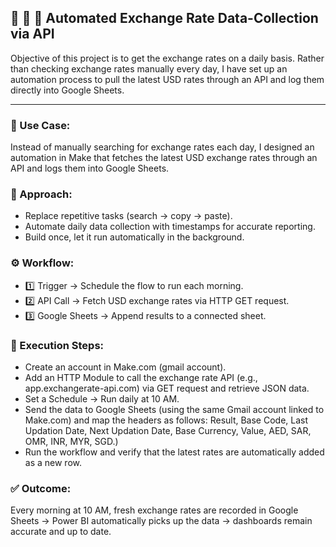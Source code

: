 ## 🤖 💱 🔗 Automated Exchange Rate Data-Collection via API
  Objective of this project is to get the exchange rates on a daily basis. Rather than checking exchange rates manually every day, I have set up an automation process to pull the latest USD rates through an API and log them directly into Google Sheets.

---
### 🎯 Use Case:
  Instead of manually searching for exchange rates each day, I designed an automation in Make that fetches the latest USD exchange rates through an API and logs them into Google Sheets.

### 🔑 Approach:
- Replace repetitive tasks (search → copy → paste).
- Automate daily data collection with timestamps for accurate reporting.
- Build once, let it run automatically in the background.

### ⚙️ Workflow:
- 1️⃣ Trigger → Schedule the flow to run each morning.
- 2️⃣ API Call → Fetch USD exchange rates via HTTP GET request.
- 3️⃣ Google Sheets → Append results to a connected sheet.

### 📝 Execution Steps:
-  Create an account in  Make.com  (gmail account).
-  Add an HTTP Module to call the exchange rate API (e.g., app.exchangerate-api.com) via GET request and retrieve JSON data.
-  Set a Schedule → Run daily at 10 AM.
-  Send the data to Google Sheets (using the same Gmail account linked to Make.com) and map the headers as follows: Result, Base Code, Last Updation Date,
   Next Updation Date, Base Currency, Value, AED, SAR, OMR, INR, MYR, SGD.)
- Run the workflow and verify that the latest rates are automatically added as a new row.
  
### ✅ Outcome: 
Every morning at 10 AM, fresh exchange rates are recorded in Google Sheets → Power BI automatically picks up the data → dashboards remain accurate and up to date.
